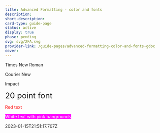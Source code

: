 ```yaml
---
title: Advanced Formatting - color and fonts
description: 
short-description: 
card-type: guide-page
status: active
display: true
phase: pending
svg: svg/2FA.svg
provider-link: /guide-pages/advanced-formatting-color-and-fonts-gdoc
cover: 
---
```

<div class="content-section">
<div class="section-container" markdown="1">

Times New Roman


Courier New


Impact


<span style='font-size:1.82em'>20 point font</span>


<span style='color:rgb(255, 0, 0)'>Red text</span>


<span style='color:rgb(255, 255, 255);background-color:rgb(255, 0, 255)'>White text with pink bangrounds</span>
</div>
</div> 2023-01-15T21:51:17.707Z